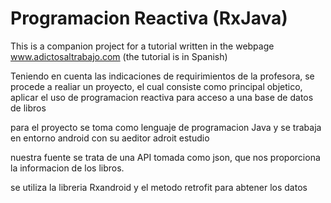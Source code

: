 # Programacion Reactiva (RxJava) 

This is a companion project for a tutorial written in the webpage www.adictosaltrabajo.com (the tutorial is in Spanish)



Teniendo en cuenta las indicaciones de requirimientos de la profesora, se procede a realiar un proyecto, el cual consiste como 
principal objetico, aplicar el uso de programacion reactiva para acceso a una base de datos de libros 

para el proyecto se toma como lenguaje de programacion Java y se trabaja en entorno android con su aeditor adroit estudio

nuestra fuente se trata de una API tomada como json, que nos proporciona la informacion de los libros.

se utiliza la libreria Rxandroid y el metodo retrofit para abtener los datos

